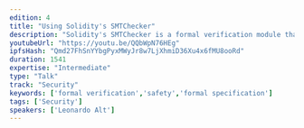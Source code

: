 ```yaml
---
edition: 4
title: "Using Solidity's SMTChecker"
description: "Solidity's SMTChecker is a formal verification module that automatically tries to prove safety properties in Solidity smart contracts. These properties include checks for underflow, overflow, trivial conditions, unreachable code and user defined assertions. The checks are performed statically during compilation time, and the properties are either proved correct or a counterexample representing a bug is given to the user. Formal specifications for user defined properties are written using constructs already available in the language, therefore not requiring learning a new verification language/framework. If the formal specification is inaccurate or wrong, proofs are useless to the developer. Therefore, it is important to write specifications in a way that the target properties do represent the program logic. For the advanced user, some understanding about the SMTChecker may lead to specifications that also increase the module's efficiency and proving power. This talk gives an overview of the available features in Solidity's SMTChecker, and presents some insights on writing better formal specifications."
youtubeUrl: "https://youtu.be/QQbWpN76HEg"
ipfsHash: "Qmd27FhSnYYbgPyxMWyJr8w7LjXhmiD36Xu4x6fMU8ooRd"
duration: 1541
expertise: "Intermediate"
type: "Talk"
track: "Security"
keywords: ['formal verification','safety','formal specification']
tags: ['Security']
speakers: ['Leonardo Alt']
---
```

